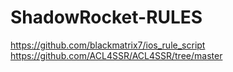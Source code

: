 # ShadowRocket-RULES
https://github.com/blackmatrix7/ios_rule_script
https://github.com/ACL4SSR/ACL4SSR/tree/master
